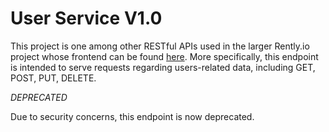 # User Service V1.0

This project is one among other RESTful APIs used in the larger Rently.io project whose frontend can be found [here](https://github.com/greffgreff/rently). More specifically, this endpoint is intended to serve requests regarding users-related data, including GET, POST, PUT, DELETE.

*DEPRECATED*

Due to security concerns, this endpoint is now deprecated.
